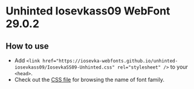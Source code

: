 # Unhinted Iosevkass09 WebFont 29.0.2

## How to use

- Add `<link href="https://iosevka-webfonts.github.io/unhinted-iosevkass09/IosevkaSS09-Unhinted.css" rel="stylesheet" />` to your `<head>`.
- Check out the [CSS file](./IosevkaSS09-Unhinted.css) for browsing the name of font family.
